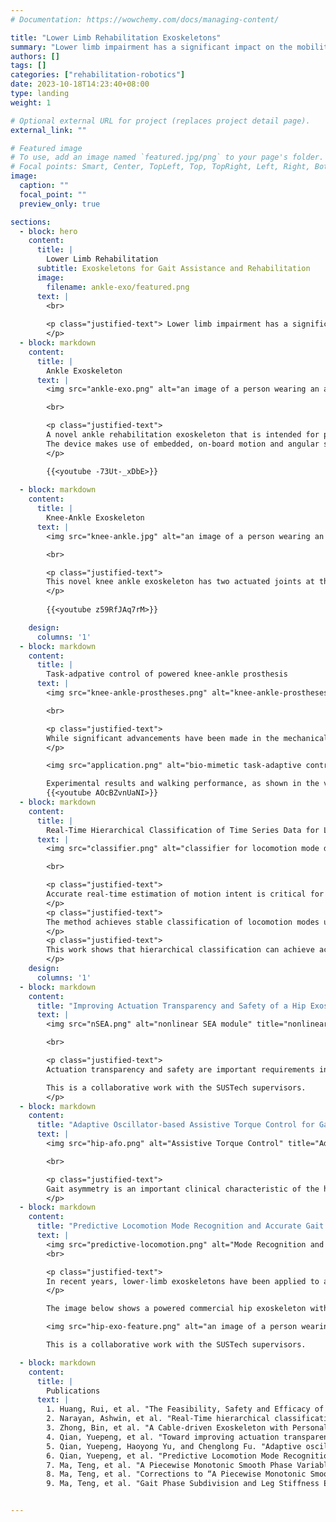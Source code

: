 ```yaml
---
# Documentation: https://wowchemy.com/docs/managing-content/

title: "Lower Limb Rehabilitation Exoskeletons"
summary: "Lower limb impairment has a significant impact on the mobility of those affected takes away their independence and reduces their quality of life. We are developing a range of lower limb rehabilitation exoskeletons for gait assistance and rehabilitation and the associated sensing and control technologies."
authors: []
tags: []
categories: ["rehabilitation-robotics"]
date: 2023-10-18T14:23:40+08:00
type: landing
weight: 1

# Optional external URL for project (replaces project detail page).
external_link: ""

# Featured image
# To use, add an image named `featured.jpg/png` to your page's folder.
# Focal points: Smart, Center, TopLeft, Top, TopRight, Left, Right, BottomLeft, Bottom, BottomRight.
image:
  caption: ""
  focal_point: ""
  preview_only: true

sections:
  - block: hero
    content:
      title: |
        Lower Limb Rehabilitation
      subtitle: Exoskeletons for Gait Assistance and Rehabilitation
      image:
        filename: ankle-exo/featured.png
      text: |
        <br>
        
        <p class="justified-text"> Lower limb impairment has a significant impact on the mobility of those affected. In addition to taking away independence of those affected, it also limits their physical and social activities leading to significantly reduced quality of life. Lower limb rehabilitation exoskeletons can be used to provide gait assistance and rehabilitation to those affected by lower limb impairment. We are developing exoskeletons that can be used for ankle only and combined knee-ankle rehabilitation as well as the associated sensing and control technologies.
        </p>
  - block: markdown
    content:
      title: |
        Ankle Exoskeleton
      text: |
        <img src="ankle-exo.png" alt="an image of a person wearing an ankle exoskeleton" title="Ankle Exoskeleton">

        <br>

        <p class="justified-text">
        A novel ankle rehabilitation exoskeleton that is intended for post-stroke rehabilitation training. It has a single actuated ankle joint that provides assistive torque during dorsiflexion and plantarflexion. The device is designed to be lightweight and compact, with a total weight of 3.5 kg. The device is also designed to be modular with the actuation unit in a lighweight wearable backpack. Assistive forces are transmitted to the ankle joint via a Bowden cable mechanism through a lightweight, unobtrusive ankle brace. We make use of inherently compliant series elastic actuators (SEAs) to generate the assistive forces for the device. The inherent compliance improves the safety of the device and allows for the device to use precise force control rather than position control based assistiance schemes. 
        The device makes use of embedded, on-board motion and angular sensors along with advanced learning algorithms to deliver assistive forces synchronized to the user's gait, and tailored to the user's needs. Preliminary studies with stroke patients show improvement in 10MWT, 6MWT and TUGT scores after training with the device. Further studies are being conducted to evaluate the efficacy of the device.
        </p>

        {{<youtube -73Ut-_xDbE>}}
      
  - block: markdown
    content:
      title: |
        Knee-Ankle Exoskeleton
      text: |
        <img src="knee-ankle.jpg" alt="an image of a person wearing an knee-ankle exoskeleton" title="Knee-Ankle Exoskeleton">

        <br>

        <p class="justified-text">
        This novel knee ankle exoskeleton has two actuated joints at the knee and the ankle, and is driven by a pair of series elastic actuators (SEAs). It provides assistance for ankle dorsiflexion/plantarflexion and knee flexion/extension. The device is designed to be lightweight and compact, with a total weight of 4.5 kg. The device is also designed to be modular with the actuation unit in a lighweight wearable backpack. Assistive forces are transmitted to the ankle joint via a Bowden cable mechanism through a lightweight, unobtrusive ankle brace. The device makes use of embedded, on-board motion and angular sensors along with advanced learning algorithms to deliver assistive forces synchronized to the user's gait, and tailored to the user's needs. Seven subacute stroke survivors participated and completed the clinical experiments. Compared to the baseline, we observed increases in the foot contact angle and knee flexion peak by 70.1% (p < 0.05) and 60.0 % (p < 0.05) with personalized assistance. Personalized assistance contributed to the improvements in temporal gait symmetry of more impaired participants (p < 0.05), and it led to a 22.8 % and 51.3 % (p < 0.05) reduction in the muscle activities of ankle flexor muscles. 
        </p>
        
        {{<youtube z59RfJAq7rM>}}

    design:
      columns: '1'
  - block: markdown
    content:
      title: |
        Task-adpative control of powered knee-ankle prosthesis
      text: |
        <img src="knee-ankle-prostheses.png" alt="knee-ankle-prostheses" title="knee-ankle-prostheses">

        <br>

        <p class="justified-text">
        While significant advancements have been made in the mechanical and task-specific controller designs of powered knee-ankle prostheses, developing a task-adaptive control framework that generalizes across various locomotion modes and terrain conditions remains an open problem. Our study aims including investigating the biomechanics of lower limb in demanding tasks(such as ramp climbing and stair climbing), designing a powered knee-ankle prosthesis, and developing bio-mimetic task-adaptive controllers. 
        </p>

        <img src="application.png" alt="bio-mimetic task-adaptive control" title="bio-mimetic task-adaptive control">

        Experimental results and walking performance, as shown in the video below, highlight the feasibility and superiority of our work.
        {{<youtube AOcBZvnUaNI>}}
  - block: markdown
    content:
      title: |
        Real-Time Hierarchical Classification of Time Series Data for Locomotion Mode Detection
      text: |
        <img src="classifier.png" alt="classifier for locomotion mode detection" title="Real-Time Hierarchical Classification">

        <br>

        <p class="justified-text">
        Accurate real-time estimation of motion intent is critical for rendering useful assistance using wearable robotic prosthetic and exoskeleton devices during user-initiated motions. This work evaluated hierarchical classification as a strategy for real-time locomotion mode recognition for the control of wearable robotic prostheses and exoskeletons during user-initiated motions. We collected motion data from 8 subjects using 7 inertial sensors for 16 different lower limb locomotion modes. A CNN based hierarchical classifier is trained to classify the modes into a specified label hierarchy. We measure the accuracy, stability, behaviour during mode transitions and suitability for real-time inference of the classifier. 
        </p>
        <p class="justified-text">
        The method achieves stable classification of locomotion modes using 1280 ms of time history data. It achieves average classification accuracy of 94.34% and an average $AU(\overline{PRC})$ of 0.773 - comparable to similar classifiers. The method produces more informative classifications at transitions between modes. Less specific classes are classified earlier than more specific classes in the hierarchy. The inference step of the classifier can be executed in less than 2 ms on embedded hardware, indicating suitability for real-time operation. 
        </p>
        <p class="justified-text">
        This work shows that hierarchical classification can achieve accurate detection of locomotion modes and can break up mode transitions into multiple transitions between modes of different specificity. Significance: Multi-specific hierarchical classification of locomotion modes could lead to smoother, more fine grained control adaptation of wearable robots during locomotion mode transitions. 
        </p>
    design:
      columns: '1'
  - block: markdown
    content:
      title: "Improving Actuation Transparency and Safety of a Hip Exoskeleton with a Novel Nonlinear Series Elastic Actuator"
      text: |
        <img src="nSEA.png" alt="nonlinear SEA module" title="nonlinear SEA module">

        <br>

        <p class="justified-text">
        Actuation transparency and safety are important requirements in the design and control of assistive exoskeletons for individuals who suffer lower limb deficits but still maintain a certain level of voluntary motor control. In recent years, series elastic actuator (SEA) has been regarded as a promising solution for transparent actuation and safe human-robot interaction, thus SEAs are widely developed and applied in assistive exoskeletons. However, existing SEAs designed for assistive exoskeletons still lack both actuation transparency and safety because of high stiffness of the elastic element and high mechanical impedance of the actuators. To address this problem, a novel nonlinear SEA (nSEA) is presented in this paper. The optimized nonlinear series elastic element coupled with a quasi-direct drive motor creates the nSEA with low mechanical impedance, high back-drivability, and less acoustic noise. Besides, a new torque control, based on cascade PI control, is proposed for the nSEA to control the interaction torque with high accuracy and robustness. Finally, an experimental evaluation with human subjects is performed to validate the advantages of the nSEA-driven hip exoskeleton in the realization of actuation transparency and safety. The root-mean-square (RMS) interaction torque in zero impedance mode is as low as 0.051 Nm during walking conditions, leading to negligible negative influence on the hip joint's range of motion, walking speed, and energy expenditure when wearing the hip exoskeleton.

        This is a collaborative work with the SUSTech supervisors.
        </p>
  - block: markdown
    content:
      title: "Adaptive Oscillator-based Assistive Torque Control for Gait Asymmetry Correction with a nSEA-driven Hip Exoskeleton"
      text: |
        <img src="hip-afo.png" alt="Assistive Torque Control" title="Adaptive Oscillator-based Assistive Torque Control for Gait Asymmetry Correction">

        <br>

        <p class="justified-text">
        Gait asymmetry is an important clinical characteristic of the hemiplegic gait most stroke survivors suffered, leading to restricted functional mobility and long-term negative impact on their quality of life. In recent years, robot assistance has been proven able to improve stroke patients' functional walking, but few studies have been conducted to specifically correct the gait asymmetry of stroke patients during the whole gait cycle. In this work, an adaptive oscillator-based assistive torque control was developed and implemented on a unilateral hip exoskeleton driven by a novel nonlinear series elastic actuator (nSEA), aiming at correcting gait asymmetry at hip joints during the whole gait cycle. The adaptive oscillator-based gait asymmetry detection method extracted continuous gait phase and gait asymmetry seamlessly, and then the proposed assistive control attempted to correct gait asymmetry by delivering precise assistive torques synchronized with the continuous gait phase of the patients' gait. An initial experimental study was conducted to evaluate the proposed assistive control on seven healthy subjects with artificial impairment. The participants walked on a treadmill with assistance from the hip exoskeleton, while artificial impairment was added to mimic the hemiplegic gait with both spatial and temporal asymmetry (such as reduced hip flexion on the impaired side and reduced hip extension on the healthy side). Experimental results suggested the effectiveness of the proposed assistive control in restoring gait symmetry to levels comparable to a normal gait of the participants (p < 0.05).
        </p>
  - block: markdown
    content:
      title: "Predictive Locomotion Mode Recognition and Accurate Gait Phase Estimation for Hip Exoskeleton on Various Terrains"
      text: |
        <img src="predictive-locomotion.png" alt="Mode Recognition and Gait Phase Estimation" title="Mode Recognition and Gait Phase Estimation">
        <br>

        <p class="justified-text">  
        In recent years, lower-limb exoskeletons have been applied to assist people with weak mobility in daily life, which requires enhanced adaptability to complex environments. To achieve a smooth transition between different assistive strategies and provide proper assistance at the desired timing during locomotion on various terrains, two significant issues should be addressed: the delay of locomotion mode recognition (LMR) and the accuracy of gait phase estimation (GPE), which are yet critical challenges for exoskeleton controls. To tackle these challenges, a high-level exoskeleton control, including a depth sensor-based LMR method and an adaptive oscillator-based GPE approach, is developed in this study for terrain-adaptive assistive walking. An experimental study was conducted to evaluate the effectiveness and usability of the proposed control in a real-world scenario. Experimental results suggested that the depth sensor-based LMR method can detect the locomotion mode change 0.5 step ahead of the assistive strategy switch of the leading leg, while the average environment classification accuracy across five subjects was higher than 98%. The accuracy is comparable with the state-of-the-art LMR methods, but its predictive capability is beyond existing LMR methods applied in lower-limb exoskeletons. Moreover, the adaptive oscillator-based GPE approach accurately estimated the user's gait phase during locomotion on various terrains, with a root-mean-square (RMS) gait phase reset error of only 4.12 +/- 0.27%, outperforming the literature standard.
        </p>

        The image below shows a powered commercial hip exoskeleton with the proposed LMR-approached sensing system.

        <img src="hip-exo-feature.png" alt="an image of a person wearing a powered hip exoskeleton" title="Hip Exoskeleton with LMR Sensing System">

        This is a collaborative work with the SUSTech supervisors.

  - block: markdown
    content:
      title: |
        Publications
      text: |
        1. Huang, Rui, et al. "The Feasibility, Safety and Efficacy of Robot-Assisted Gait Training Based on a Wearable Ankle Robot in Stroke Rehabilitation." International Conference on Intelligent Robotics and Applications. Singapore: Springer Nature Singapore, 2023.
        2. Narayan, Ashwin, et al. "Real-Time hierarchical classification of time series data for locomotion mode detection." IEEE Journal of Biomedical and Health Informatics 26.4 (2021): 1749-1760.
        3. Zhong, Bin, et al. "A Cable-driven Exoskeleton with Personalized Assistance Improves the Gait Metrics of People in Subacute Stroke." IEEE Transactions on Neural Systems and Rehabilitation Engineering (2023).
        4. Qian, Yuepeng, et al. "Toward improving actuation transparency and safety of a hip exoskeleton with a novel nonlinear series elastic actuator." IEEE/ASME Transactions on Mechatronics 28.1 (2022): 417-428.
        5. Qian, Yuepeng, Haoyong Yu, and Chenglong Fu. "Adaptive oscillator-based assistive torque control for gait asymmetry correction with a nSEA-driven hip exoskeleton." IEEE Transactions on Neural Systems and Rehabilitation Engineering 30 (2022): 2906-2915.
        6. Qian, Yuepeng, et al. "Predictive Locomotion Mode Recognition and Accurate Gait Phase Estimation for Hip Exoskeleton on Various Terrains," in IEEE Robotics and Automation Letters 7.3 (2022): 6439-6446.
        7. Ma, Teng, et al. "A Piecewise Monotonic Smooth Phase Variable for Speed-Adaptation Control of Powered Knee-Ankle Prostheses." IEEE Robotics and Automation Letters 7.3 (2022): 8526--8533.
        8. Ma, Teng, et al. "Corrections to “A Piecewise Monotonic Smooth Phase Variable for Speed-Adaption Control of Powered Knee-Ankle Prostheses.” IEEE Robotics and Automation Letters 7.4 (2022): 11475-11475.
        9. Ma, Teng, et al. "Gait Phase Subdivision and Leg Stiffness Estimation During Stair Climbing." IEEE Transactions on Neural Systems and Rehabilitation Engineering 30 (2022): 860-868.


---
```

